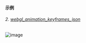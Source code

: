 #### 示例
###### 2. [webgl_animation_keyframes_json](http://www.vr-react.com/example/threejs/webgl_animation_keyframes_json)
 ![image](https://github.com/LiuC520/ReactVR/blob/master/examples/threejs/webgl_animation_keyframes_json/example.gif)